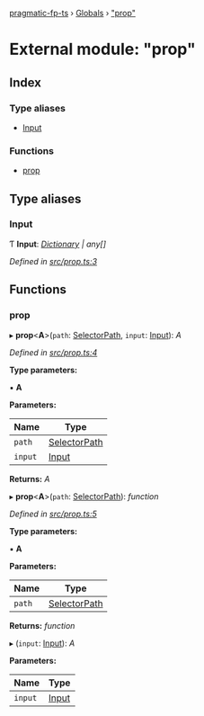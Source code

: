 [pragmatic-fp-ts](../README.md) › [Globals](../globals.md) › ["prop"](_prop_.md)

# External module: "prop"

## Index

### Type aliases

* [Input](_prop_.md#input)

### Functions

* [prop](_prop_.md#prop)

## Type aliases

###  Input

Ƭ **Input**: *[Dictionary](_types_.md#dictionary) | any[]*

*Defined in [src/prop.ts:3](https://github.com/hermann-p/pragmatic-fp-ts/blob/ce213e6/src/prop.ts#L3)*

## Functions

###  prop

▸ **prop**<**A**>(`path`: [SelectorPath](_types_.md#selectorpath), `input`: [Input](_prop_.md#input)): *A*

*Defined in [src/prop.ts:4](https://github.com/hermann-p/pragmatic-fp-ts/blob/ce213e6/src/prop.ts#L4)*

**Type parameters:**

▪ **A**

**Parameters:**

Name | Type |
------ | ------ |
`path` | [SelectorPath](_types_.md#selectorpath) |
`input` | [Input](_prop_.md#input) |

**Returns:** *A*

▸ **prop**<**A**>(`path`: [SelectorPath](_types_.md#selectorpath)): *function*

*Defined in [src/prop.ts:5](https://github.com/hermann-p/pragmatic-fp-ts/blob/ce213e6/src/prop.ts#L5)*

**Type parameters:**

▪ **A**

**Parameters:**

Name | Type |
------ | ------ |
`path` | [SelectorPath](_types_.md#selectorpath) |

**Returns:** *function*

▸ (`input`: [Input](_prop_.md#input)): *A*

**Parameters:**

Name | Type |
------ | ------ |
`input` | [Input](_prop_.md#input) |
